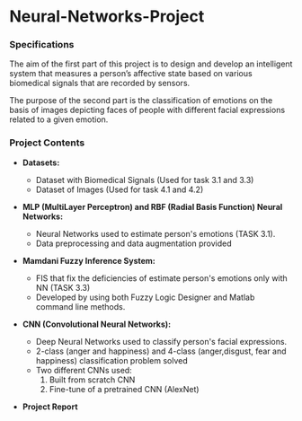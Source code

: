 # Neural-Networks-Project

### Specifications
The aim of the first part of this project is to design and develop an intelligent system that measures a person’s affective state based on various biomedical signals that are recorded by sensors.

The purpose of the second part is the classification of emotions on the basis of images depicting faces of people with different facial expressions related to a given emotion.


### Project Contents

+ **Datasets:**
  * Dataset with Biomedical Signals (Used for task 3.1 and 3.3)
  * Dataset of Images (Used for task 4.1 and 4.2)

+ **MLP (MultiLayer Perceptron) and RBF (Radial Basis Function) Neural Networks:**
  * Neural Networks used to estimate person's emotions (TASK 3.1).
  * Data preprocessing and data augmentation provided

+ **Mamdani Fuzzy Inference System:**
  * FIS that fix the deficiencies of estimate person's emotions only with NN (TASK 3.3)
  * Developed by using both Fuzzy Logic Designer and Matlab command line methods.

+ **CNN (Convolutional Neural Networks):**
  * Deep Neural Networks used to classify person's facial expressions.
  * 2-class (anger and happiness) and 4-class (anger,disgust, fear and happiness) classification problem solved
  * Two different CNNs used:
    1. Built from scratch CNN
    2. Fine-tune of a pretrained CNN (AlexNet)

+ **Project Report**
